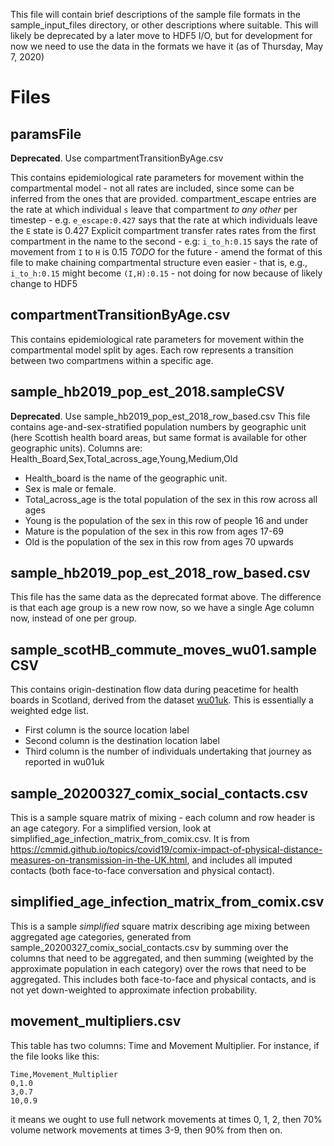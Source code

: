 This file will contain brief descriptions of the sample file formats in the sample_input_files directory, or other descriptions where suitable.  This will likely be deprecated by a later move to HDF5 I/O, but for development for now we need to use the data in the formats we have it (as of Thursday, May 7, 2020)

# Files

## paramsFile
**Deprecated**. Use compartmentTransitionByAge.csv

This contains epidemiological rate parameters for movement within the compartmental model - not all rates are included, since some can be inferred from the ones that are provided.
compartment_escape entries are the rate at which individual `s` leave that compartment *to any other* per timestep - e.g. `e_escape:0.427` says that the rate at which individuals leave the `E` state is 0.427
Explicit compartment transfer rates rates from the first compartment in the name to the second - e.g: `i_to_h:0.15` says the rate of movement from `I` to `H` is 0.15
*TODO* for the future - amend the format of this file to make chaining compartmental structure even easier - that is, e.g., `i_to_h:0.15` might become `(I,H):0.15` - not doing for now because of likely change to HDF5

## compartmentTransitionByAge.csv
This contains epidemiological rate parameters for movement within the compartmental model split by ages. Each row represents a transition between two compartmens within a specific age.

## sample_hb2019_pop_est_2018.sampleCSV
**Deprecated**. Use sample_hb2019_pop_est_2018_row_based.csv
This file contains age-and-sex-stratified population numbers by geographic unit (here Scottish health board areas, but same format is available for other geographic units).  Columns are:
Health_Board,Sex,Total_across_age,Young,Medium,Old

* Health_board is the name of the geographic unit.
* Sex is male or female.
* Total_across_age is the total population of the sex in this row across all ages
* Young is the population of the sex in this row of people 16 and under
* Mature is the population of the sex in this row from ages 17-69
* Old is the population of the sex in this row from ages 70 upwards

## sample_hb2019_pop_est_2018_row_based.csv
This file has the same data as the deprecated format above. The difference is that each age group is a new row now, so we have a single Age column now, instead of one per group.

## sample_scotHB_commute_moves_wu01.sampleCSV
This contains origin-destination flow data during peacetime for health boards in Scotland, derived from the dataset [wu01uk](https://www.nomisweb.co.uk/census/2011/wu01uk).
This is essentially a weighted edge list.
* First column is the source location label
* Second column is the destination location label
* Third column is the number of individuals undertaking that journey as reported in wu01uk

## sample_20200327_comix_social_contacts.csv
This is a sample square matrix of mixing - each column and row header is an age category. For a simplified version, look at simplified_age_infection_matrix_from_comix.csv.  It is from https://cmmid.github.io/topics/covid19/comix-impact-of-physical-distance-measures-on-transmission-in-the-UK.html, and includes all imputed contacts (both face-to-face conversation and physical contact).

## simplified_age_infection_matrix_from_comix.csv
This is a sample *simplified* square matrix describing age mixing between aggregated age categories, generated from sample_20200327_comix_social_contacts.csv by summing over the columns that need to be aggregated, and then summing (weighted by the approximate population in each category) over the rows that need to be aggregated.  This includes both face-to-face and physical contacts, and is not yet down-weighted to approximate infection probability.  


## movement_multipliers.csv

This table has two columns: Time and Movement Multiplier. For instance, if the file looks like this:

```
Time,Movement_Multiplier
0,1.0
3,0.7
10,0.9
```

it means we ought to use full network movements at times 0, 1, 2, then 70% volume network movements at times 3-9, then 90% from then on.
